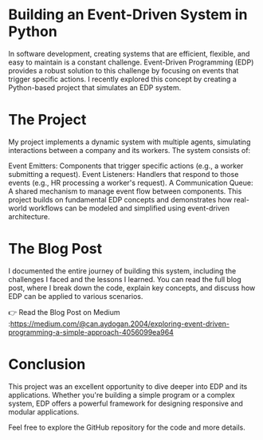 # Building an Event-Driven System in Python
In software development, creating systems that are efficient, flexible, and easy to maintain is a constant challenge. Event-Driven Programming (EDP) provides a robust solution to this challenge by focusing on events that trigger specific actions. I recently explored this concept by creating a Python-based project that simulates an EDP system.

# The Project
My project implements a dynamic system with multiple agents, simulating interactions between a company and its workers. The system consists of:

Event Emitters: Components that trigger specific actions (e.g., a worker submitting a request).
Event Listeners: Handlers that respond to those events (e.g., HR processing a worker's request).
A Communication Queue: A shared mechanism to manage event flow between components.
This project builds on fundamental EDP concepts and demonstrates how real-world workflows can be modeled and simplified using event-driven architecture.

# The Blog Post
I documented the entire journey of building this system, including the challenges I faced and the lessons I learned. You can read the full blog post, where I break down the code, explain key concepts, and discuss how EDP can be applied to various scenarios.

👉 Read the Blog Post on Medium :https://medium.com/@can.aydogan.2004/exploring-event-driven-programming-a-simple-approach-4056099ea964

# Conclusion
This project was an excellent opportunity to dive deeper into EDP and its applications. Whether you're building a simple program or a complex system, EDP offers a powerful framework for designing responsive and modular applications.

Feel free to explore the GitHub repository for the code and more details.
